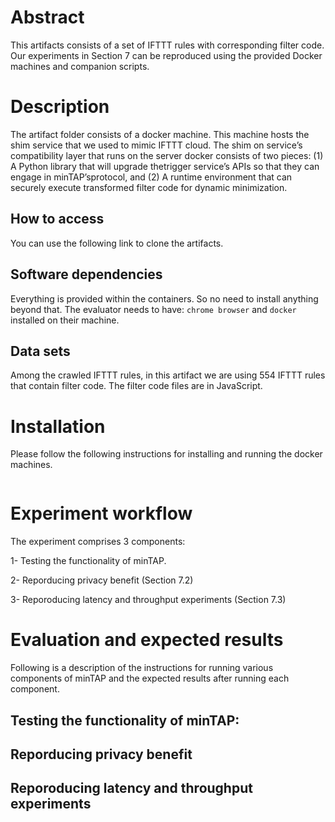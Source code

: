 # Abstract
This artifacts consists of a set of IFTTT rules with corresponding filter code. Our experiments in Section 7 can be reproduced using the provided Docker machines and companion scripts.

# Description
The artifact folder consists of a docker machine. This machine hosts the shim service that we used to mimic IFTTT cloud. The shim on service’s compatibility layer that runs on the server docker consists of two pieces: (1) A Python library that will upgrade thetrigger service’s APIs so that they can engage in minTAP’sprotocol, and (2) A runtime environment that can securely execute transformed filter code for dynamic minimization.

<!-- 1- **The first docker machine** runs the client browser extension. We implement the client as a Chrome extension that monitors the user’s interactions withthe IFTTT webpage by analyzing the endpoints being visited. For example, it will launch the authorization phase if the user visits URLs like ifttt.com/[service]/redirect_to_connect.    -->

## How to access
You can use the following link to clone the artifacts. 
## Software dependencies
Everything is provided within the containers. So no need to install anything beyond that. The evaluator needs to have: `chrome browser` and `docker` installed on their machine. 

## Data sets
Among the crawled IFTTT rules, in this artifact we are using 554 IFTTT rules that contain filter code. The filter code files are in JavaScript.
#  Installation
Please follow the following instructions for installing and running the docker machines.

```
```

# Experiment workflow
The experiment comprises 3 components:  

1- Testing the functionality of minTAP. 

2- Reporducing privacy benefit (Section 7.2)

3- Reporoducing latency and throughput experiments (Section 7.3)



# Evaluation and expected results
Following is a description of the instructions for running various components of minTAP and the expected results after running each component.
## Testing the functionality of minTAP:

## Reporducing privacy benefit

## Reporoducing latency and throughput experiments

